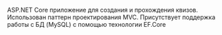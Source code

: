 ASP.NET Core приложение для создания и прохождения квизов. Использован паттерн проектирования MVC. Присутствует поддержка работы с БД (MySQL) c помощью технологии EF.Core
